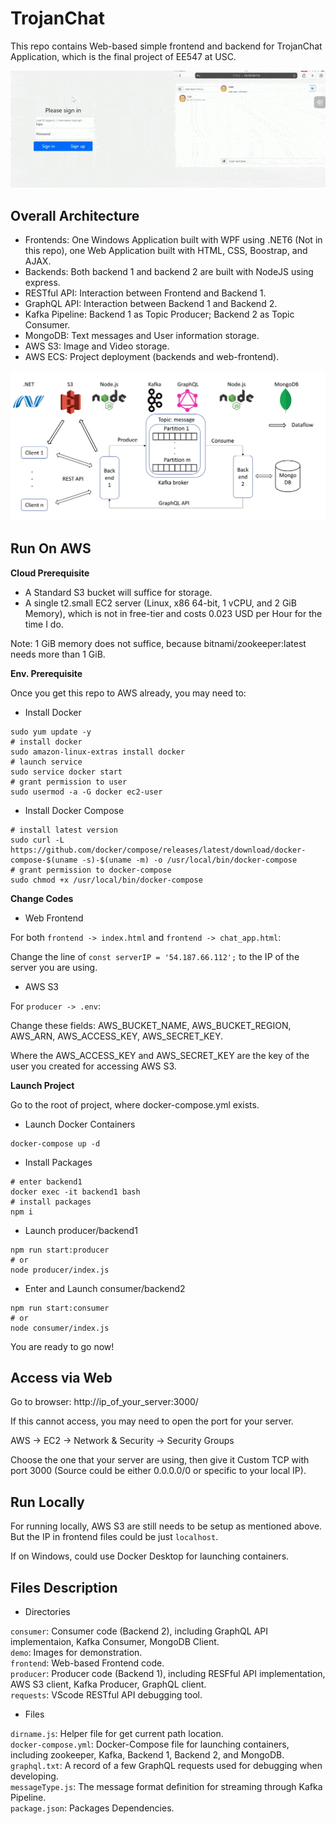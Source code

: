 # TrojanChat
This repo contains Web-based simple frontend and backend for TrojanChat Application, which is the final project of EE547 at USC.

<img src="demo/demo.gif">

## Overall Architecture

- Frontends: One Windows Application built with WPF using .NET6 (Not in this repo), one Web Application built with HTML, CSS, Boostrap, and AJAX.
- Backends: Both backend 1 and backend 2 are built with NodeJS using express.
- RESTful API: Interaction between Frontend and Backend 1.
- GraphQL API: Interaction between Backend 1 and Backend 2.
- Kafka Pipeline: Backend 1 as Topic Producer; Backend 2 as Topic Consumer.
- MongoDB: Text messages and User information storage.
- AWS S3: Image and Video storage.
- AWS ECS: Project deployment (backends and web-frontend).

<img src="demo/architecture.png">

## Run On AWS

**Cloud Prerequisite**

- A Standard S3 bucket will suffice for storage.
- A single t2.small EC2 server (Linux, x86 64-bit, 1 vCPU, and 2 GiB Memory), which is not in free-tier and costs 0.023 USD per Hour for the time I do.

Note: 1 GiB memory does not suffice, because bitnami/zookeeper:latest needs more than 1 GiB.

**Env. Prerequisite**

Once you get this repo to AWS already, you may need to:

- Install Docker
```
sudo yum update -y
# install docker
sudo amazon-linux-extras install docker
# launch service
sudo service docker start
# grant permission to user
sudo usermod -a -G docker ec2-user
```

- Install Docker Compose
```
# install latest version
sudo curl -L https://github.com/docker/compose/releases/latest/download/docker-compose-$(uname -s)-$(uname -m) -o /usr/local/bin/docker-compose
# grant permission to docker-compose
sudo chmod +x /usr/local/bin/docker-compose
```

**Change Codes**

- Web Frontend

For both `frontend -> index.html` and `frontend -> chat_app.html`:

Change the line of `const serverIP = '54.187.66.112';` to the IP of the server you are using.

- AWS S3

For `producer -> .env`:

Change these fields: AWS_BUCKET_NAME, AWS_BUCKET_REGION, AWS_ARN, AWS_ACCESS_KEY, AWS_SECRET_KEY.

Where the AWS_ACCESS_KEY and AWS_SECRET_KEY are the key of the user you created for accessing AWS S3.


**Launch Project**

Go to the root of project, where docker-compose.yml exists.

- Launch Docker Containers

```
docker-compose up -d
```

- Install Packages

```
# enter backend1
docker exec -it backend1 bash
# install packages
npm i
```

- Launch producer/backend1

```
npm run start:producer
# or
node producer/index.js
```

- Enter and Launch consumer/backend2

```
npm run start:consumer
# or
node consumer/index.js
```

You are ready to go now!

## Access via Web

Go to browser: http://ip_of_your_server:3000/

If this cannot access, you may need to open the port for your server.

AWS -> EC2 -> Network & Security -> Security Groups

Choose the one that your server are using, then give it Custom TCP with port 3000 (Source could be either 0.0.0.0/0 or specific to your local IP).

## Run Locally

For running locally, AWS S3 are still needs to be setup as mentioned above. But the IP in frontend files could be just `localhost`.

If on Windows, could use Docker Desktop for launching containers.

## Files Description

- Directories

`consumer`: Consumer code (Backend 2), including GraphQL API implementaion, Kafka Consumer, MongoDB Client.<br>
`demo`: Images for demonstration.<br>
`frontend`: Web-based Frontend code.<br>
`producer`: Producer code (Backend 1), including RESFful API implementation, AWS S3 client, Kafka Producer, GraphQL client.<br>
`requests`: VScode RESTful API debugging tool.

- Files

`dirname.js`: Helper file for get current path location.<br>
`docker-compose.yml`: Docker-Compose file for launching containers, including zookeeper, Kafka, Backend 1, Backend 2, and MongoDB.<br>
`graphql.txt`: A record of a few GraphQL requests used for debugging when developing.<br>
`messageType.js`: The message format definition for streaming through Kafka Pipeline.<br>
`package.json`: Packages Dependencies.
